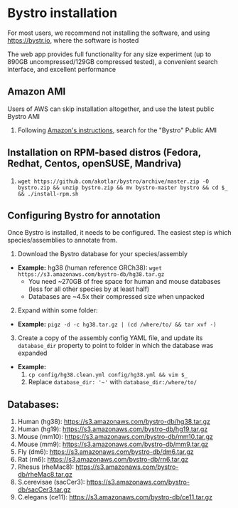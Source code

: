 # Bystro installation
For most users, we recommend not installing the software, and using https://bystr.io, where the software is hosted

The web app provides full functionality for any size experiment (up to 890GB uncompressed/129GB compressed tested), a convenient search interface, and excellent performance

## Amazon AMI
Users of AWS can skip installation altogether, and use the latest public Bystro AMI

 1. Following [Amazon's instructions](http://docs.aws.amazon.com/AWSEC2/latest/UserGuide/usingsharedamis-finding.html), search for the "Bystro" Public AMI


## Installation on RPM-based distros (Fedora, Redhat, Centos, openSUSE, Mandriva)
 1. ```wget https://github.com/akotlar/bystro/archive/master.zip -O bystro.zip && unzip bystro.zip && mv bystro-master bystro && cd $_ && ./install-rpm.sh```


## Configuring Bystro for annotation
Once Bystro is installed, it needs to be configured. The easiest step is which species/assemblies to annotate from.

1. Download the Bystro database for your species/assembly
 * **Example:**  hg38 (human reference GRCh38): ```wget https://s3.amazonaws.com/bystro-db/hg38.tar.gz```</strong> 
   * You need ~270GB of free space for human and mouse databases (less for all other species by at least half)
   * Databases are ~4.5x their compressed size when unpacked
  
2. Expand within some folder:
  * **Example:** ```pigz -d -c hg38.tar.gz | (cd /where/to/ && tar xvf -)```
3. Create a copy of the assembly config YAML file, and update its ```database_dir``` property to point to folder in which the database was expanded
  * **Example:**
    1. ```cp config/hg38.clean.yml config/hg38.yml && vim $_```
    2. Replace ```database_dir: '~'``` with ```database_dir:/where/to/```
 
## Databases:
1. Human (hg38): https://s3.amazonaws.com/bystro-db/hg38.tar.gz
2. Human (hg19): https://s3.amazonaws.com/bystro-db/hg19.tar.gz
3. Mouse (mm10): https://s3.amazonaws.com/bystro-db/mm10.tar.gz
4. Mouse (mm9): https://s3.amazonaws.com/bystro-db/mm9.tar.gz
5. Fly (dm6): https://s3.amazonaws.com/bystro-db/dm6.tar.gz
6. Rat (rn6): https://s3.amazonaws.com/bystro-db/rn6.tar.gz
7. Rhesus (rheMac8): https://s3.amazonaws.com/bystro-db/rheMac8.tar.gz
8. S.cerevisae (sacCer3): https://s3.amazonaws.com/bystro-db/sacCer3.tar.gz
9. C.elegans (ce11): 	https://s3.amazonaws.com/bystro-db/ce11.tar.gz
